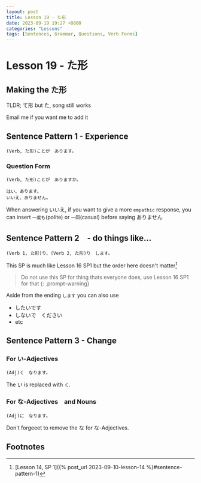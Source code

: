 ```yaml
--- 
layout: post 
title: Lesson 19 - た形
date: 2023-09-19 19:27 +0800 
categories: "Lessons"
tags: [Sentences, Grammar, Questions, Verb Forms]
---
```

  
# Lesson 19 - た形

## Making the た形
TLDR; て形 but た, song still works

Email me if you want me to add it

## Sentence Pattern 1 - Experience
```
(Verb, た形)ことが　あります。
```

### Question Form
```
(Verb, た形)ことが　ありますか。

はい、あります。
いいえ、ありません。
```
When answering いいえ, if you want to give a more `empathic` response, you can insert `一度も`(polite) or `一回`(casual) before saying ありません

## Sentence Pattern 2　- do things like...
```
(Verb 1, た形)り、(Verb 2, た形)り　します。
```
This SP is much like Lesson 16 SP1 but the order here doesn't matter[^fn1]
> Do not use this SP for thing thats everyone does, use Lesson 16 SP1 for that
{: .prompt-warning}

Aside from the ending `します` you can also use
* したいです
* しないで　ください
* etc

## Sentence Pattern 3 - Change

### For い-Adjectives
```
(Adj)く　なります。
```
The い is replaced with `く`.

### For な-Adjectives　and Nouns
```
(Adj)に　なります。
```
Don't forgeeet to remove the な for な-Adjectives.

## Footnotes
[^fn1]: [Lesson 14, SP 1]({% post_url 2023-09-10-lesson-14 %}#sentence-pattern-1)
